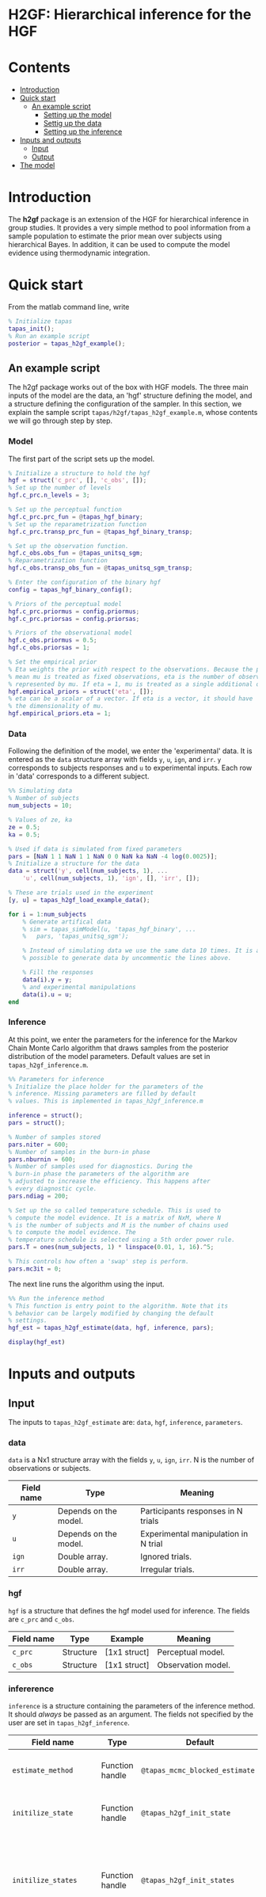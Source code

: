 # H2GF: Hierarchical inference for the HGF
# Contents

- [Introduction](#introduction)
- [Quick start](#quick-start)
    * [An example script](#an-example-script)
        + [Setting up the model](#model)
        + [Settig up the data](#data)
        + [Setting up the inference](#inference)
- [Inputs and outputs](#inputs-and-outputs)
    * [Input](#input)
    * [Output](#output)
- [The model](#the-model)

# Introduction
The **h2gf** package is an extension of the HGF for hierarchical inference in
group studies. It provides a very simple method to pool information from 
a sample population to estimate the prior mean over subjects using 
hierarchical Bayes. In addition, it can be used to compute the model
evidence using thermodynamic integration.

# Quick start
From the matlab command line, write
```matlab
% Initialize tapas
tapas_init(); 
% Run an example script
posterior = tapas_h2gf_example();
```

## An example script
The h2gf package works out of the box with HGF models. The three main
inputs of the model are the data, an 'hgf' structure defining the
model, and a structure defining the configuration of the sampler. In
this section, we explain the sample script
`tapas/h2gf/tapas_h2gf_example.m`, whose contents we will go through
step by step.

### Model

The first part of the script sets up the model.
```matlab
% Initialize a structure to hold the hgf
hgf = struct('c_prc', [], 'c_obs', []);
% Set up the number of levels
hgf.c_prc.n_levels = 3; 

% Set up the perceptual function
hgf.c_prc.prc_fun = @tapas_hgf_binary;
% Set up the reparametrization function
hgf.c_prc.transp_prc_fun = @tapas_hgf_binary_transp;

% Set up the observation function.
hgf.c_obs.obs_fun = @tapas_unitsq_sgm; 
% Reparametrization function 
hgf.c_obs.transp_obs_fun = @tapas_unitsq_sgm_transp; 

% Enter the configuration of the binary hgf
config = tapas_hgf_binary_config();

% Priors of the perceptual model 
hgf.c_prc.priormus = config.priormus;
hgf.c_prc.priorsas = config.priorsas;

% Priors of the observational model
hgf.c_obs.priormus = 0.5;
hgf.c_obs.priorsas = 1;

% Set the empirical prior
% Eta weights the prior with respect to the observations. Because the prior
% mean mu is treated as fixed observations, eta is the number of observations
% represented by mu. If eta = 1, mu is treated as a single additional observation.
hgf.empirical_priors = struct('eta', []);
% eta can be a scalar of a vector. If eta is a vector, it should have
% the dimensionality of mu. 
hgf.empirical_priors.eta = 1;
```

### Data

Following the definition of the model, we enter the 'experimental' data. It 
is entered as the `data` structure array
with fields `y`, `u`, `ign`, and `irr`. `y` corresponds to subjects 
responses and `u` to experimental inputs. Each row in 'data' corresponds
to a different subject.
```matlab
%% Simulating data
% Number of subjects
num_subjects = 10;

% Values of ze, ka
ze = 0.5;
ka = 0.5;

% Used if data is simulated from fixed parameters
pars = [NaN 1 1 NaN 1 1 NaN 0 0 NaN ka NaN -4 log(0.0025)];
% Initialize a structure for the data
data = struct('y', cell(num_subjects, 1), ...
    'u', cell(num_subjects, 1), 'ign', [], 'irr', []);

% These are trials used in the experiment
[y, u] = tapas_h2gf_load_example_data();

for i = 1:num_subjects
	% Generate artifical data
    % sim = tapas_simModel(u, 'tapas_hgf_binary', ...
	%	pars, 'tapas_unitsq_sgm');

    % Instead of simulating data we use the same data 10 times. It is also
    % possible to generate data by uncommentic the lines above.

	% Fill the responses
    data(i).y = y;
	% and experimental manipulations
    data(i).u = u;
end
```

### Inference

At this point, we enter the parameters for the inference for the Markov 
Chain Monte Carlo algorithm that draws samples from the posterior
distribution of the model parameters. Default values are set in 
`tapas_h2gf_inference.m`.

```matlab
%% Parameters for inference
% Initialize the place holder for the parameters of the 
% inference. Missing parameters are filled by default
% values. This is implemented in tapas_h2gf_inference.m

inference = struct();
pars = struct();

% Number of samples stored 
pars.niter = 600;
% Number of samples in the burn-in phase
pars.nburnin = 600;
% Number of samples used for diagnostics. During the 
% burn-in phase the parameters of the algorithm are 
% adjusted to increase the efficiency. This happens after 
% every diagnostic cycle.
pars.ndiag = 200;

% Set up the so called temperature schedule. This is used to
% compute the model evidence. It is a matrix of NxM, where N 
% is the number of subjects and M is the number of chains used 
% to compute the model evidence. The
% temperature schedule is selected using a 5th order power rule. 
pars.T = ones(num_subjects, 1) * linspace(0.01, 1, 16).^5;

% This controls how often a 'swap' step is perform. 
pars.mc3it = 0;
```

The next line runs the algorithm using the input.

```matlab
%% Run the inference method
% This function is entry point to the algorithm. Note that its
% behavior can be largely modified by changing the default 
% settings.
hgf_est = tapas_h2gf_estimate(data, hgf, inference, pars);

display(hgf_est)
```

# Inputs and outputs
## Input

The inputs to `tapas_h2gf_estimate` are: `data`, `hgf`, `inference`, 
`parameters`. 

### data
`data` is a Nx1 structure array with the fields `y`, `u`, `ign`, `irr`. N is 
the number of observations or subjects.

| Field name | Type    | Meaning |
|------------|---------|---------|
| `y`          | Depends on the model. | Participants responses in N trials|
| `u`          | Depends on the model. | Experimental manipulation in N trial |
| `ign`        | Double array. | Ignored trials. |
| `irr`        | Double array. | Irregular trials. |

### hgf
`hgf` is a structure that defines the hgf model used for inference.
The fields are `c_prc` and `c_obs`.

| Field name | Type    | Example | Meaning |
|------------|---------|---------|---------|
| `c_prc`      | Structure | [1x1 struct] | Perceptual model.|
| `c_obs`      | Structure | [1x1 struct] | Observation model. | 

### infererence
`inference` is a structure containing the parameters of the inference
method. It should *always* be passed as an argument. The fields
not specified by the user are set in `tapas_h2gf_inference`. 

| Field name | Type    | Default | Meaning |
|------------|---------|---------|---------|
| `estimate_method` |  Function handle | `@tapas_mcmc_blocked_estimate` | Main method used for inference. |
| `initilize_state`  | Function handle | `@tapas_h2gf_init_state`  | Initializes the state of the sampler. |
| `initilize_states` | Function handle | `@tapas_h2gf_init_states` | Initialize the structure that contains the states of the sampler that are stored. |
| `sampling_methods` |  Cell array |  See `tapas_h2gf_inference` | An array of methods used to draw samples from the posterior distribution. Samples from each participants are drawn using Metropolis-Hastings with a Gaussian kernel as a proposal distribution and a Gibbs step is used for the second level parameters. |
| `metasampling_methods` | Cell array | See `tapas_h2gf_inference` | An array of methods for diagnosis and adaptive MCMC. By default the kernel of the Metropolis-Hastings is updated every certain number of iterations. |
| `get_stored_state` | Function Handle  |`@tapas_h2gf_get_stored_state` | Called to store (part) of the state of the sampler. |
| `prepare_posterior` | Function handle | `@tapas_h2gf_prepare_posterior` | Function handle | Called at the end of the simulation. It takes an array of stored states from the samples contain and prepares a user friendly output. For example, it computes the model evidence, the MAPs, etc.. |
| `mh_sampler` | Cell array | See `tapas_h2gf_inference` | Method used for the Metropolis-Step. |

### parameters
Structure with general parameters of the samplers. It can be an empty 
structure that will be automatically filled by `tapas_h2gf_pars`.

| Field name | Type    | Default | Meaning |
|------------|---------|---------|---------|
| `niter`      | Int scalar    | 4000    | Number of iterations of the model that are stored after burn-in. |
| `nburnin`    | Int scalar    | 1000    | Number of burn-in samples (not stored). |
| `seed`       | Int scalar    | 0       | Seed of the sampler. If 0, it use `rng('shuffle')` which uses the CPU clock to seed the RNG. Otherwise it uses `seed` as starting point RNG. |
| `ndiag`      | Int scalar    | 400     | Frequency of diagnostics. During the burnin phase, every `ndiag` samples the kernel of the samplers is updated. |
| `T`          | Double matrix |  | NxM Matrix with the temperature schedule, where N is the size of data, and M is the number of chains. The values should be between 0 and 1. |
| `nchains`    | Int scalar | 8 | Number of chains used. If this argument is provided and `T` is not, it will construct a temperature schedule with `nchains`. If `parameters` has the `T` field, `nchains` will be ignored and a warning will be generated. The temperature schedule is constructed as `linspace(0.01, 1, nchains)`. |
| `mc3it` | Int scalar | 0 | When using multi-chain this determines the frequency of 'swapping' proposal. This determines how many proposal are made per 'niter'. Note that this samples are not counted as part of the total number of samples. |
| `thinning` | Int scalar | 1 | Thinning factor. Only every `thinning` samples are stored. Thus the total number of samples will be `floor(niter/thinning).`


## Output
The output of the algorithm is `hgf_est`. This is a structure array with the
fields:

| Field name | Example | Meaning |
| ---------- | ------- | ------- |
| data       | [10x1 struct] | Input data |
| model      | [1x1 struct]  | Fully specified model. |
| inference  | [1x1 struct]  | Inference parameters. The seed of the random number generator is stored as rng_seed.|
| samples_theta | {10x200 cell} | NxM cell array with samples from the posterior, where N is the number of subjects and M is the number of samples. |
| fe        | -1152.5 | Log model evidence |
| llh       | {2x1 cell } | Samples of the log likelihood |
| accuracy  | -1127.1     | Estimated accuracy (expected log likelihood). |
| T         | [10x8 double] | Temperature schedule. |
| hgf       | [1x1 struct] | Input hgf model.  |
| summary   | [10x1 struct] | Nx1 summary structure of the parameter estimates. |

The field `hgf_est.summary` contains a summary of the posterior samples. It
is a Nx1 struct array, where N is the number of subjects. The fields are:

| Field name | Example | Meaning |
| ---------- | ------- | ------- |
| prc_mean  | [14x1 double] | Expected value of the perceptual parameters. |
| obs_mean  | 0.83 | Expected value of the observation parameters. |
| mean      | [14x1 double] | Expected value of all the parameters. |
| sequence  | [1x1 struct]  | States of the model computed from the values in mean. This should be compatible with the respective plotting functions.|
| covariance | [3x3 double] | Covariance of all estimated parameters. Observation model parameters are stacked *below* the perceptual parameters. |
| pseudo_lm2 | [-114.43]    | Pseudo model evidence for each subject. |
| r_hat     | [15x1 double] | R hat statistic or 'potential reduction factor' is a heuristic measure of MCMCM convergence. Values below 1.1 usually indicate convergence|

# The model
<img src="misc/hierarchical_model.png" width="400" align="right"/>
The main model used here is a 'Gamma-Gaussian' prior over the HGF 
parameters of each subject \(\theta_i\). It is assumed that the parameters
are Gaussian distributed around the population mean \(\mu\). The prior of 
the parameters \(\mu_0\) is effectively treated as a fixed number of 
observations. The weight of the observations is defined by \(\eta\).

# Contact 
aponteeduardo@gmail.com

copyright (c) 2018
